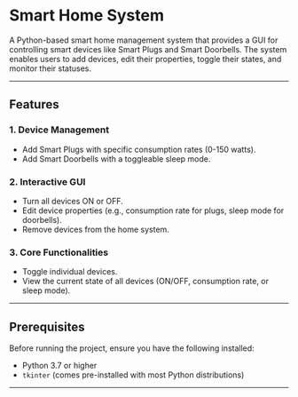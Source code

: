 # Smart Home System

A Python-based smart home management system that provides a GUI for controlling smart devices like Smart Plugs and Smart Doorbells. The system enables users to add devices, edit their properties, toggle their states, and monitor their statuses.

---

## Features

### 1. **Device Management**
- Add Smart Plugs with specific consumption rates (0-150 watts).
- Add Smart Doorbells with a toggleable sleep mode.

### 2. **Interactive GUI**
- Turn all devices ON or OFF.
- Edit device properties (e.g., consumption rate for plugs, sleep mode for doorbells).
- Remove devices from the home system.

### 3. **Core Functionalities**
- Toggle individual devices.
- View the current state of all devices (ON/OFF, consumption rate, or sleep mode).

---

## Prerequisites

Before running the project, ensure you have the following installed:
- Python 3.7 or higher
- `tkinter` (comes pre-installed with most Python distributions)

---


